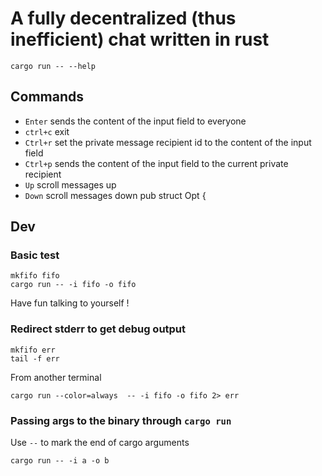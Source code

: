 A fully decentralized (thus inefficient) chat written in rust
===

```
cargo run -- --help
```

## Commands
* `Enter` sends the content of the input field to everyone
* `ctrl+c` exit
* `Ctrl+r` set the private message recipient id to the content of the input field
* `Ctrl+p` sends the content of the input field to the current private recipient
* `Up` scroll messages up
* `Down` scroll messages down
pub struct Opt {

## Dev

### Basic test

```
mkfifo fifo
cargo run -- -i fifo -o fifo
```

Have fun talking to yourself !

### Redirect stderr to get debug output

```
mkfifo err
tail -f err
```
From another terminal
```
cargo run --color=always  -- -i fifo -o fifo 2> err
```

### Passing args to the binary through `cargo run`

Use `--` to mark the end of cargo arguments

```
cargo run -- -i a -o b
```